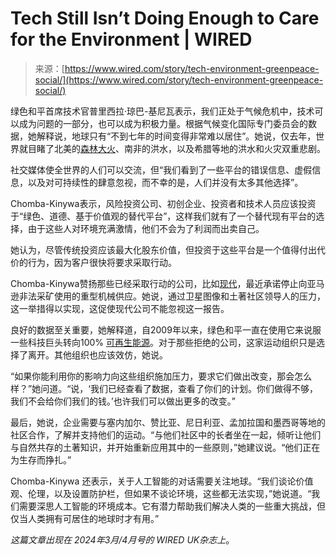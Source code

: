 <!--yml

category: 未分类

date: 2024-05-27 14:49:59

-->

# Tech Still Isn’t Doing Enough to Care for the Environment | WIRED

> 来源：[https://www.wired.com/story/tech-environment-greenpeace-social/](https://www.wired.com/story/tech-environment-greenpeace-social/)

绿色和平首席技术官普里西拉·琼巴-基尼瓦表示，我们正处于气候危机中，技术可以成为问题的一部分，也可以成为积极力量。根据气候变化国际专门委员会的数据，她解释说，地球只有“不到七年的时间变得非常难以居住”。她说，仅去年，世界就目睹了北美的[森林大火](https://www.wired.com/story/canada-wildfires-future/)、南非的洪水，以及希腊等地的洪水和火灾双重悲剧。

社交媒体使全世界的人们可以交流，但“我们看到了一些平台的错误信息、虚假信息，以及对可持续性的肆意忽视，而不幸的是，人们并没有太多其他选择”。

Chomba-Kinywa表示，风险投资公司、初创企业、投资者和技术人员应该投资于“绿色、道德、基于价值观的替代平台”，这样我们就有了一个替代现有平台的选择，由于这些人对环境充满激情，他们不会为了利润而出卖自己。

她认为，尽管传统投资应该最大化股东价值，但投资于这些平台是一个值得付出代价的行为，因为客户很快将要求采取行动。

Chomba-Kinywa赞扬那些已经采取行动的公司，比如[现代](https://www.wired.com/tag/hyundai/)，最近承诺停止向亚马逊非法采矿使用的重型机械供应。她说，通过卫星图像和土著社区领导人的压力，这一举措得以实现，这促使现代公司不能忽视这一报告。

良好的数据至关重要，她解释道，自2009年以来，绿色和平一直在使用它来说服一些科技巨头转向100% [可再生能源](https://www.wired.com/tag/renewable-energy/)。对于那些拒绝的公司，这家运动组织只是选择了离开。其他组织也应该效仿，她说。

“如果你能利用你的影响力向这些组织施加压力，要求它们做出改变，那会怎么样？”她问道。“说，‘我们已经查看了数据，查看了你们的计划。你们做得不够，我们不会给你们我们的钱。’也许我们可以做出更多的改变。”

最后，她说，企业需要与塞内加尔、赞比亚、尼日利亚、孟加拉国和墨西哥等地的社区合作，了解并支持他们的运动。“与他们社区中的长者坐在一起，倾听让他们与自然共存的土著知识，并开始重新应用其中的一些原则，”她建议说。“他们正在为生存而挣扎。”

Chomba-Kinywa 还表示，关于人工智能的对话需要关注地球。“我们谈论价值观、伦理，以及设置防护栏，但如果不谈论环境，这些都无法实现，”她说道。“我们需要深思人工智能的环境成本。它有潜力帮助我们解决人类的一些重大挑战，但仅当人类拥有可居住的地球时才有用。”

*这篇文章出现在* *2024年3月/4月号的* *WIRED UK杂志上*。
